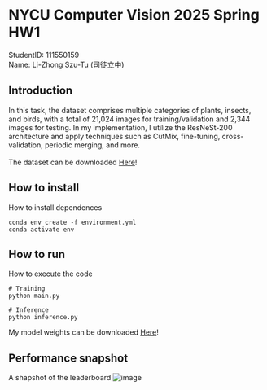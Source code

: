 # NYCU Computer Vision 2025 Spring HW1
StudentID: 111550159 \
Name: Li-Zhong Szu-Tu (司徒立中)

## Introduction
In this task, the dataset comprises multiple categories of plants, insects, and birds, with a total of 21,024 images for training/validation and 2,344 images for testing.
In my implementation, I utilize the ResNeSt-200 architecture and apply techniques such as CutMix, fine-tuning, cross-validation, periodic merging, and more. \
\
The dataset can be downloaded [Here](https://drive.google.com/file/d/1fx4Z6xl5b6r4UFkBrn5l0oPEIagZxQ5u/view)!

## How to install
How to install dependences
```
conda env create -f environment.yml
conda activate env
```

## How to run
How to execute the code
```
# Training
python main.py

# Inference
python inference.py
```
My model weights can be downloaded [Here](https://drive.google.com/drive/folders/1dBNoBXIAdM_vgFuINSSyQm9zEtAjGxwR?usp=sharing)!

## Performance snapshot
A shapshot of the leaderboard
![image](https://github.com/user-attachments/assets/d425744c-96ec-4a17-b2d1-39615ae12325)
